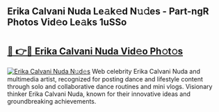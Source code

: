 ## Erika Calvani Nuda Le𝚊k𝚎d N𝚞𝚍es - Part-ngR Photos Vid𝚎o Le𝚊ks 1uSSo

# <h2><a href="http://fbee6u.evod.top/?m=Erika+Calvani+Nuda">🔗 👉🔴 Erika Calvani Nuda Vid𝚎o Ph𝚘t𝚘s</a></h2>

[![Erika Calvani Nuda N𝚞d𝚎s](https://i.imgur.com/8V9OHl7.gif)](http://fbee6u.evod.top/?m=Erika+Calvani+Nuda)
Web celebrity Erika Calvani Nuda and multimedia artist, recognized for posting dance and lifestyle content through solo and collaborative dance routines and mini vlogs. Visionary thinker Erika Calvani Nuda, known for their innovative ideas and groundbreaking achievements. 
